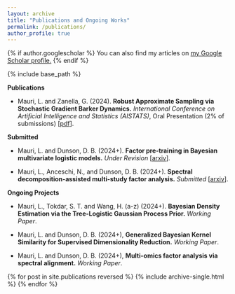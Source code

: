 ```yaml
---
layout: archive
title: "Publications and Ongoing Works"
permalink: /publications/
author_profile: true
---
```



{% if author.googlescholar %}
  You can also find my articles on <u><a href="{{author.googlescholar}}">my Google Scholar profile</a>.</u>
{% endif %}

{% include base_path %}

**Publications**

* Mauri, L. and Zanella, G. (2024).
**Robust Approximate Sampling via Stochastic Gradient Barker Dynamics.**
*International Conference on Artificial Intelligence and Statistics (AISTATS)*, Oral Presentation (2% of submissions) [[pdf](https://proceedings.mlr.press/v238/mauri24a/mauri24a.pdf)].


**Submitted**

* Mauri, L. and Dunson, D. B. (2024+).
**Factor pre-training in Bayesian multivariate logistic models.**
*Under Revision* [[arxiv](https://arxiv.org/abs/2409.17441)].

* Mauri, L., Anceschi, N., and Dunson, D. B. (2024+).
**Spectral decomposition-assisted multi-study factor analysis.**
*Submitted* [[arxiv](https://arxiv.org/abs/2502.14600)].

**Ongoing Projects**

* Mauri, L., Tokdar, S. T. and Wang, H. (a-z) (2024+).
**Bayesian Density Estimation via the Tree-Logistic Gaussian Process Prior.**
*Working Paper*.

* Mauri, L. and Dunson, D. B. (2024+),
**Generalized Bayesian Kernel Similarity for Supervised Dimensionality Reduction.**
*Working Paper*.

* Mauri, L. and Dunson, D. B. (2024+),
**Multi-omics factor analysis via spectral alignment.**
*Working Paper*.





{% for post in site.publications reversed %}
  {% include archive-single.html %}
{% endfor %}

